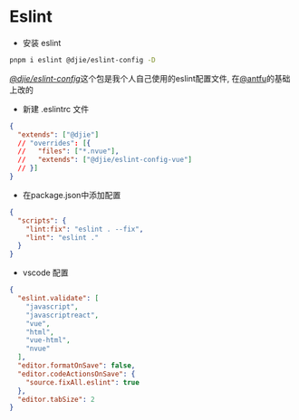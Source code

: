 # Eslint

- 安装 eslint

```sh
pnpm i eslint @djie/eslint-config -D
```
 [*@djie/eslint-config*](https://github.com/laihaojie/eslint-config)这个包是我个人自己使用的eslint配置文件, 在[@antfu](https://github.com/antfu/eslint-config)的基础上改的


- 新建 .eslintrc 文件
```json
{
  "extends": ["@djie"]
  // "overrides": [{
  //   "files": ["*.nvue"],
  //   "extends": ["@djie/eslint-config-vue"]
  // }]
}
```

- 在package.json中添加配置
```json
{
  "scripts": {
    "lint:fix": "eslint . --fix",
    "lint": "eslint ."
  }
}
```

- vscode 配置
```json
{
  "eslint.validate": [
    "javascript",
    "javascriptreact",
    "vue",
    "html",
    "vue-html",
    "nvue"
  ],
  "editor.formatOnSave": false,
  "editor.codeActionsOnSave": {
    "source.fixAll.eslint": true
  },
  "editor.tabSize": 2
}
```